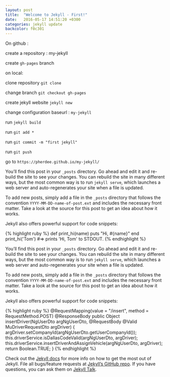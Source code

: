 ```yaml
---
layout: post
title:  "Welcome to Jekyll - First!"
date:   2016-05-17 14:51:20 +0300
categories: jekyll update
backcolor: f0c301
---
```


On github :

create a repository : my-jekyll

create `gh-pages` branch

on local:

clone repository `git clone`

change branch `git checkout gh-pages`

create jekyll website `jekyll new`

change configuration baseurl : `my-jekyll`

run `jekyll build`


run `git add *`

run `git commit -m "first jekyll"`

run `git push`

go to `https://pherdee.github.io/my-jekyll/`

You’ll find this post in your `_posts` directory. Go ahead and edit it and re-build the site to see your changes. You can rebuild the site in many different ways, but the most common way is to run `jekyll serve`, which launches a web server and auto-regenerates your site when a file is updated.

To add new posts, simply add a file in the `_posts` directory that follows the convention `YYYY-MM-DD-name-of-post.ext` and includes the necessary front matter. Take a look at the source for this post to get an idea about how it works.

Jekyll also offers powerful support for code snippets:

{% highlight ruby %}
def print_hi(name)
  puts "Hi, #{name}"
end
print_hi('Tom')
#=> prints 'Hi, Tom' to STDOUT.
{% endhighlight %}

You’ll find this post in your `_posts` directory. Go ahead and edit it and re-build the site to see your changes. You can rebuild the site in many different ways, but the most common way is to run `jekyll serve`, which launches a web server and auto-regenerates your site when a file is updated.

To add new posts, simply add a file in the `_posts` directory that follows the convention `YYYY-MM-DD-name-of-post.ext` and includes the necessary front matter. Take a look at the source for this post to get an idea about how it works.

Jekyll also offers powerful support for code snippets:

{% highlight ruby %}
@RequestMapping(value = "/insert", method = RequestMethod.POST)
@ResponseBody
public Object insertDriver(NgUserDto argNgUserDto, @RequestBody @Valid MuDriverRequestDto argDriver)
{
	argDriver.setCompanyId(argNgUserDto.getUserCompanyId());
	this.driverService.isDallasCodeValid(argNgUserDto, argDriver);
	this.driverService.insertDriverAndAssignVehicle(argNgUserDto, argDriver);
	return Boolean.TRUE;
}
{% endhighlight %}

Check out the [Jekyll docs][jekyll-docs] for more info on how to get the most out of Jekyll. File all bugs/feature requests at [Jekyll’s GitHub repo][jekyll-gh]. If you have questions, you can ask them on [Jekyll Talk][jekyll-talk].

[jekyll-docs]: http://jekyllrb.com/docs/home
[jekyll-gh]:   https://github.com/jekyll/jekyll
[jekyll-talk]: https://talk.jekyllrb.com/

